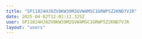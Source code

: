 ```yaml
---
title: "SP11824HJ0ZV8KW39M2GVW4MSC1GRWP5Z2KND7VJR"
date: 2025-04-02T12:01:11.325Z
user: SP11824HJ0ZV8KW39M2GVW4MSC1GRWP5Z2KND7VJR
layout: "users"
---
```

    